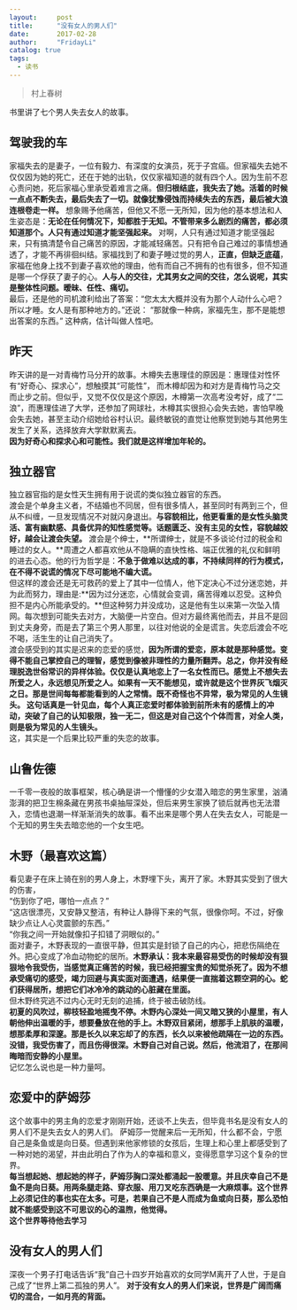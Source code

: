 ```yaml
---
layout:     post
title:      "没有女人的男人们"
date:       2017-02-28
author:     "FridayLi"
catalog: true
tags:
  - 读书
---
```


> 村上春树  

书里讲了七个男人失去女人的故事。  
## 驾驶我的车
家福失去的是妻子，一位有毅力、有深度的女演员，死于子宫癌。但家福失去她不仅仅因为她的死亡，还在于她的出轨，仅仅家福知道的就有四个人。因为生前不忍心责问她，死后家福心里承受着难言之痛。**但归根结底，我失去了她。活着的时候一点点不断失去，最后失去了一切。就像犹豫侵蚀而持续失去的东西，最后被大浪连根卷走一样。** 想象赐予他痛苦，但他又不愿一无所知，因为他的基本想法和人生姿态是：**无论在任何情况下，知都胜于无知。不管带来多么剧烈的痛苦，都必须知道那个。人只有通过知道才能坚强起来。** 对啊，人只有通过知道才能坚强起来，只有搞清楚令自己痛苦的原因，才能减轻痛苦。只有把令自己难过的事情想通透了，才能不再徘徊纠结。家福找到了和妻子睡过觉的男人，**正直，但缺乏底蕴**， 家福在他身上找不到妻子喜欢他的理由，他有而自己不拥有的也有很多，但不知道是哪一个俘获了妻子的心。**人与人的交往，尤其男女之间的交往，怎么说呢，其实是整体性问题。暧昧、任性、痛切。**  
最后，还是他的司机渡利给出了答案：“您太太大概并没有为那个人动什么心吧？所以才睡。女人是有那种地方的。”还说： “那就像一种病，家福先生，那不是能想出答案的东西。” 这种病，估计叫做人性吧。

## 昨天
 昨天讲的是一对青梅竹马分开的故事。木樽失去惠理佳的原因是：惠理佳对性怀有“好奇心、探求心”，想触摸其“可能性”， 而木樽却因为和对方是青梅竹马之交而止步之前。但似乎，又觉不仅仅是这个原因，木樽第一次高考没考好，成了“二浪”，而惠理佳进了大学，还参加了网球社，木樽其实很担心会失去她，害怕早晚会失去她，甚至主动介绍她给谷村认识。最终敏锐的直觉让他察觉到她与其他男生发生了关系，选择放弃大学默默离去。  
**因为好奇心和探求心和可能性。我们就是这样增加年轮的。**

## 独立器官
独立器官指的是女性天生拥有用于说谎的类似独立器官的东西。  
渡会是个单身主义者，不结婚也不同居，但有很多情人，甚至同时有两到三个，但从不纠缠，一旦发现情况不对就闪身退出。**与容貌相比，他更看重的是女性头脑灵活、富有幽默感、具备优异的知性感觉等。话题匮乏、没有主见的女性，容貌越姣好，越会让渡会失望。** 渡会是个绅士，**所谓绅士，就是不多谈论付过的税金和睡过的女人。**周遭之人都喜欢他从不隐瞒的直快性格、端正优雅的礼仪和鲜明的进去心态。他的行为哲学是：**不急于做难以达成的事，不持续同样的行为模式，在不得不说谎的情况下尽可能地不编大谎。**    
但这样的渡会还是无可救药的爱上了其中一位情人，他下定决心不过分迷恋她，并为此而努力，理由是:**因为过分迷恋，心情就会变调，痛苦得难以忍受。这种负担不是内心所能承受的。**但这种努力并没成功，这是他有生以来第一次坠入情网。每次想到可能失去对方，大脑便一片空白。但对方最终离他而去，并且不是回到丈夫身旁，而是去了第三个男人那里，以往对他说的全是谎言。失恋后渡会不吃不喝，活生生的让自己消失了。   
渡会感受到的其实是迟来的恋爱的感觉，**因为所谓的爱恋，原本就是那种感觉。变得不能自己掌控自己的理智，感觉到像被非理性的力量所翻弄。总之，你并没有经理脱逸世俗常识的异样体验。仅仅是认真地恋上了一名女性而已。感觉上不想失去所爱之人，永远想见所爱之人。如果有一天不能想见，或许就是这个世界灰飞烟灭之日。那是世间每每都能看到的人之常情。既不奇怪也不异常，极为常见的人生镜头。 这句话真是一针见血，每个人真正恋爱时都体验到前所未有的感情上的冲动，突破了自己的认知极限，独一无二，但这是对自己这个个体而言，对全人类，则是极为常见的人生镜头。**  
 这，其实是一个后果比较严重的失恋的故事。  


## 山鲁佐德
 
一千零一夜般的故事框架，核心确是讲一个懵懂的少女潜入暗恋的男生家里，汹涌澎湃的把卫生棉条藏在男孩书桌抽屉深处，但后来男生家换了锁后就再也无法潜入，恋情也退潮一样渐渐消失的故事。看不出来是哪个男人在失去女人，可能是一个无知的男生失去暗恋他的一个女生吧。
 
## 木野（最喜欢这篇）
看见妻子在床上骑在别的男人身上，木野埋下头，离开了家。木野其实受到了很大的伤害，  
“伤到你了吧，哪怕一点点？”  
“这店很漂亮，又安静又整洁，有种让人静得下来的气氛，很像你呵。不过，好像缺少点让人心灵震颤的东西。”  
“你我之间一开始就像扣子扣错了洞眼似的。”  
面对妻子，木野表现的一直很平静，但其实是封锁了自己的内心，把悲伤隔绝在外。把心变成了冷血动物蛇的居所。**木野承认：我本来最容易受伤的时候却没有狠狠地令我受伤，当感觉真正痛苦的时候，我已经把握宝贵的知觉杀死了。因为不想承受痛切的感受，竭力回避与真实面对面遭遇，结果便一直揣着这颗空洞的心。蛇们获得居所，想把它们冰冷冷的跳动的心脏藏在里面。**  
但木野终究逃不过内心无时无刻的追捕，终于被击破防线。  
**初夏的风吹过，柳枝轻盈地摇曳不停。木野内心深处一间又暗又狭的小屋里，有人朝他伸出温暖的手，想要叠放在他的手上。木野双目紧闭，想那手上肌肤的温暖，想那柔厚和深邃。那是长久以来忘却了的东西，长久以来被他疏隔在一边的东西。没错，我受伤害了，而且伤得很深。木野自己对自己说。然后，他流泪了，在那间晦暗而安静的小屋里。**  
记忆怎么说也是一种力量呵。

## 恋爱中的萨姆莎
这个故事中的男主角的恋爱才刚刚开始，还谈不上失去，但毕竟书名是没有女人的男人们不是失去女人的男人们。
萨姆莎一觉醒来后一无所知，什么都不会，宁愿自己是条鱼或是向日葵。但遇到来他家修锁的女孩后，生理上和心里上都感受到了一种对她的渴望，并由此明白了作为人的幸福和意义，变得愿意学习这个复杂的世界。  
**每当想起她、想起她的样子，萨姆莎胸口深处都涌起一股暖意。并且庆幸自己不是鱼不是向日葵。用两条腿走路、穿衣服、用刀叉吃东西确是一大麻烦事。这个世界上必须记住的事也实在太多。可是，若果自己不是人而成为鱼或向日葵，那么恐怕就不能感受到这不可思议的心的温煦，他觉得。**  
**这个世界等待他去学习**

## 没有女人的男人们
深夜一个男子打电话告诉“我”自己十四岁开始喜欢的女同学M离开了人世，于是自己成了“世界上第二孤独的男人”。
**对于没有女人的男人们来说，世界是广阔而痛切的混合，一如月亮的背面。**